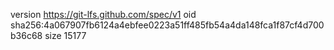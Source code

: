 version https://git-lfs.github.com/spec/v1
oid sha256:4a067907fb6124a4ebfee0223a51ff485fb54a4da148fca1f87cf4d700b36c68
size 15177

